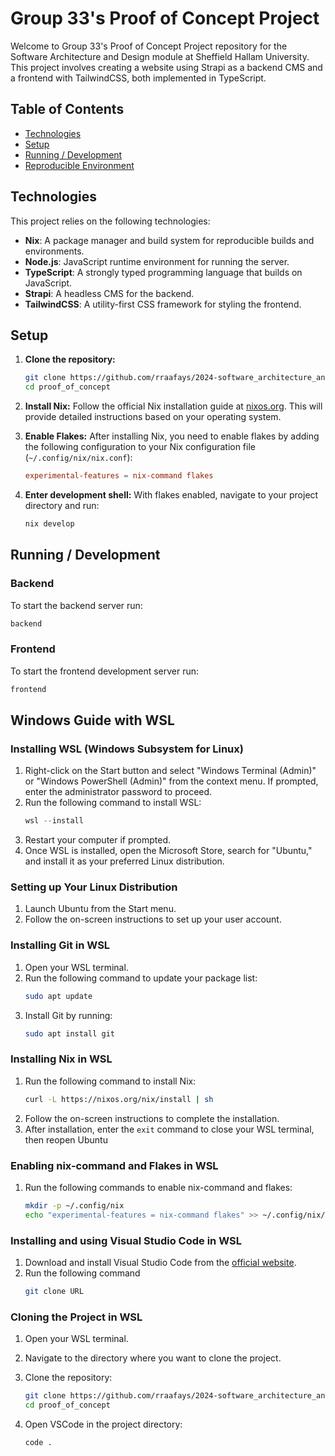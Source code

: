 # Group 33's Proof of Concept Project

Welcome to Group 33's Proof of Concept Project repository for the Software Architecture and Design module at Sheffield Hallam University. This project involves creating a website using Strapi as a backend CMS and a frontend with TailwindCSS, both implemented in TypeScript.

## Table of Contents

- [Technologies](#technologies)
- [Setup](#setup)
- [Running / Development](#running--development)
- [Reproducible Environment](#reproducible-environment)

## Technologies

This project relies on the following technologies:

- **Nix**: A package manager and build system for reproducible builds and environments.
- **Node.js**: JavaScript runtime environment for running the server.
- **TypeScript**: A strongly typed programming language that builds on JavaScript.
- **Strapi**: A headless CMS for the backend.
- **TailwindCSS**: A utility-first CSS framework for styling the frontend.

## Setup

1. **Clone the repository:**

   ```bash
   git clone https://github.com/rraafays/2024-software_architecture_and_design_task-2_proof_of_concept proof_of_concept
   cd proof_of_concept
   ```

2. **Install Nix:**
   Follow the official Nix installation guide at [nixos.org](https://nixos.org/download/). This will provide detailed instructions based on your operating system.

3. **Enable Flakes:**
   After installing Nix, you need to enable flakes by adding the following configuration to your Nix configuration file (`~/.config/nix/nix.conf`):

   ```conf
   experimental-features = nix-command flakes
   ```

4. **Enter development shell:**
   With flakes enabled, navigate to your project directory and run:

   ```bash
   nix develop
   ```

## Running / Development

### Backend

To start the backend server run:

```bash
backend
```

### Frontend

To start the frontend development server run:

```bash
frontend
```

## Windows Guide with WSL

### Installing WSL (Windows Subsystem for Linux)

1. Right-click on the Start button and select "Windows Terminal (Admin)" or "Windows PowerShell (Admin)" from the context menu. If prompted, enter the administrator password to proceed.
2. Run the following command to install WSL:
   ```powershell
   wsl --install
   ```
3. Restart your computer if prompted.
4. Once WSL is installed, open the Microsoft Store, search for "Ubuntu," and install it as your preferred Linux distribution.

### Setting up Your Linux Distribution

1. Launch Ubuntu from the Start menu.
2. Follow the on-screen instructions to set up your user account.

### Installing Git in WSL

1. Open your WSL terminal.
2. Run the following command to update your package list:
   ```bash
   sudo apt update
   ```
3. Install Git by running:
   ```bash
   sudo apt install git
   ```

### Installing Nix in WSL

1. Run the following command to install Nix:
   ```bash
   curl -L https://nixos.org/nix/install | sh
   ```
2. Follow the on-screen instructions to complete the installation.
3. After installation, enter the `exit` command to close your WSL terminal, then reopen Ubuntu

### Enabling nix-command and Flakes in WSL

1. Run the following commands to enable nix-command and flakes:
   ```bash
   mkdir -p ~/.config/nix
   echo "experimental-features = nix-command flakes" >> ~/.config/nix/nix.conf
   ```

### Installing and using Visual Studio Code in WSL

1. Download and install Visual Studio Code from the [official website](https://code.visualstudio.com/).
3. Run the following command
   ```bash
   git clone URL
   ```

### Cloning the Project in WSL

1. Open your WSL terminal.
2. Navigate to the directory where you want to clone the project.
3. Clone the repository:

   ```bash
   git clone https://github.com/rraafays/2024-software_architecture_and_design_task-2_proof_of_concept proof_of_concept
   cd proof_of_concept
   ```
4. Open VSCode in the project directory:

   ```bash
   code .
   ```
